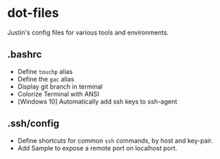 # dot-files

Justin's config files for various tools and environments.

## .bashrc

 * Define `touchp` alias
 * Define the `gac` alias
 * Display git branch in terminal
 * Colorize Terminal with ANSI
 * [Windows 10] Automatically add ssh keys to ssh-agent

## .ssh/config

 * Define shortcuts for common `ssh` commands, by host and key-pair.
 * Add Sample to expose a remote port on localhost port.
